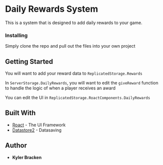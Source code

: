 # Daily Rewards System

This is a system that is designed to add daily rewards to your game.


### Installing

Simply clone the repo and pull out the files into your own project

## Getting Started

You will want to add your reward data to `ReplicatedStorage.Rewards`

In `ServerStorage.DailyRewards`, you will want to edit the `giveReward` function to handle the logic of when a player receives an award

You can edit the UI in `ReplicatedStorage.RoactComponents.DailyRewards`

## Built With

* [Roact](https://roblox.github.io/roact/) - The UI Framework
* [Datastore2](https://kampfkarren.github.io/Roblox/) - Datasaving

## Author

* **Kyler Bracken** 

